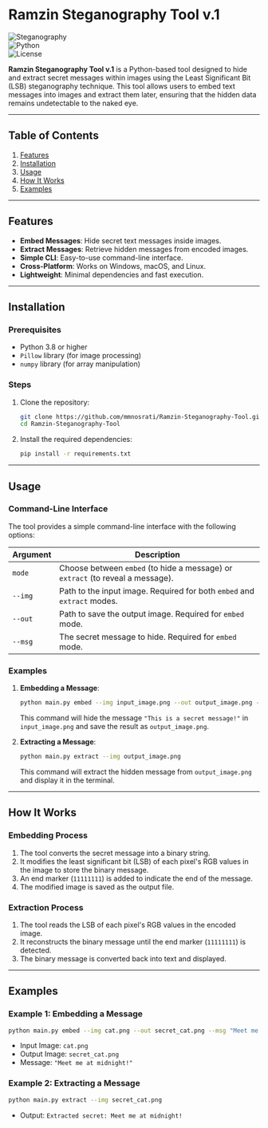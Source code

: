 # Ramzin Steganography Tool v.1
![Steganography](https://img.shields.io/badge/Steganography-Tool-blue)  
![Python](https://img.shields.io/badge/Python-3.8%2B-green)  
![License](https://img.shields.io/badge/License-MIT-orange)  

**Ramzin Steganography Tool v.1** is a Python-based tool designed to hide and extract secret messages within images using the Least Significant Bit (LSB) steganography technique. This tool allows users to embed text messages into images and extract them later, ensuring that the hidden data remains undetectable to the naked eye.

---

## Table of Contents
1. [Features](#features)
2. [Installation](#installation)
3. [Usage](#usage)
4. [How It Works](#how-it-works)
5. [Examples](#examples)

---

## Features
- **Embed Messages**: Hide secret text messages inside images.
- **Extract Messages**: Retrieve hidden messages from encoded images.
- **Simple CLI**: Easy-to-use command-line interface.
- **Cross-Platform**: Works on Windows, macOS, and Linux.
- **Lightweight**: Minimal dependencies and fast execution.

---

## Installation

### Prerequisites
- Python 3.8 or higher
- `Pillow` library (for image processing)
- `numpy` library (for array manipulation)

### Steps
1. Clone the repository:
   ```bash
   git clone https://github.com/mmnosrati/Ramzin-Steganography-Tool.git
   cd Ramzin-Steganography-Tool
   ```

2. Install the required dependencies:
   ```bash
   pip install -r requirements.txt

---

## Usage

### Command-Line Interface
The tool provides a simple command-line interface with the following options:

| Argument | Description                                                                 |
|----------|-----------------------------------------------------------------------------|
| `mode`   | Choose between `embed` (to hide a message) or `extract` (to reveal a message). |
| `--img`  | Path to the input image. Required for both `embed` and `extract` modes.     |
| `--out`  | Path to save the output image. Required for `embed` mode.                   |
| `--msg`  | The secret message to hide. Required for `embed` mode.                      |

### Examples

1. **Embedding a Message**:
   ```bash
   python main.py embed --img input_image.png --out output_image.png --msg "This is a secret message!"
   ```
   This command will hide the message `"This is a secret message!"` in `input_image.png` and save the result as `output_image.png`.

2. **Extracting a Message**:
   ```bash
   python main.py extract --img output_image.png
   ```
   This command will extract the hidden message from `output_image.png` and display it in the terminal.

---

## How It Works

### Embedding Process
1. The tool converts the secret message into a binary string.
2. It modifies the least significant bit (LSB) of each pixel's RGB values in the image to store the binary message.
3. An end marker (`11111111`) is added to indicate the end of the message.
4. The modified image is saved as the output file.

### Extraction Process
1. The tool reads the LSB of each pixel's RGB values in the encoded image.
2. It reconstructs the binary message until the end marker (`11111111`) is detected.
3. The binary message is converted back into text and displayed.

---

## Examples

### Example 1: Embedding a Message
```bash
python main.py embed --img cat.png --out secret_cat.png --msg "Meet me at midnight!"
```
- Input Image: `cat.png`
- Output Image: `secret_cat.png`
- Message: `"Meet me at midnight!"`

### Example 2: Extracting a Message
```bash
python main.py extract --img secret_cat.png
```
- Output: `Extracted secret: Meet me at midnight!`
